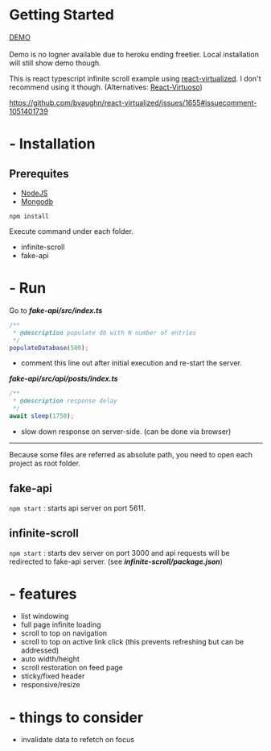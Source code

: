 # Getting Started

<a href="https://sp-infinite-scroll-frontend.herokuapp.com/" target="_blank">DEMO</a><br/><br/>
Demo is no logner available due to heroku ending freetier. Local installation will still show demo though.

This is react typescript infinite scroll example using [react-virtualized](https://github.com/bvaughn/react-virtualized).
I don't recommend using it though. (Alternatives: [React-Virtuoso](https://virtuoso.dev/))

https://github.com/bvaughn/react-virtualized/issues/1655#issuecomment-1051401739

# - Installation

## Prerequites

- [NodeJS](https://nodejs.org/en/download/)
- [Mongodb](https://www.mongodb.com/try/download/community)

```
npm install
```

Execute command under each folder.

- infinite-scroll
- fake-api

# - Run

Go to **_fake-api/src/index.ts_**

```typescript
/**
 * @description populate db with N number of entries
 */
populateDatabase(500);
```

- comment this line out after initial execution and re-start the server.

**_fake-api/src/api/posts/index.ts_**

```typescript
/**
 * @description response delay
 */
await sleep(1750);
```

- slow down response on server-side. (can be done via browser)

---

Because some files are referred as absolute path, you need to open each project as root folder.

## fake-api

`npm start` : starts api server on port 5611.

## infinite-scroll

`npm start` : starts dev server on port 3000 and api requests will be redirected to fake-api server. (see **_infinite-scroll/package.json_**)

# - features

- list windowing
- full page infinite loading
- scroll to top on navigation
- scroll to top on active link click (this prevents refreshing but can be addressed)
- auto width/height
- scroll restoration on feed page
- sticky/fixed header
- responsive/resize

# - things to consider

- invalidate data to refetch on focus
